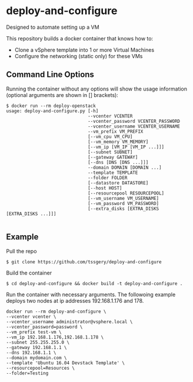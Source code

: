 # deploy-and-configure

Designed to automate setting up a VM

This repository builds a docker container that knows how to:
* Clone a vSphere template into 1 or more Virtual Machines
* Configure the networking (static only) for these VMs

## Command Line Options

Running the container without any options will show the usage information (optional arguments are shown in [] brackets):

```
$ docker run --rm deploy-openstack
usage: deploy-and-configure.py [-h]
                               --vcenter VCENTER
                               --vcenter_password VCENTER_PASSWORD
                               --vcenter_username VCENTER_USERNAME
                               --vm_prefix VM_PREFIX
                               [--vm_cpu VM_CPU]
                               [--vm_memory VM_MEMORY]
                               [--vm_ip [VM_IP [VM_IP ...]]]
                               [--subnet SUBNET]
                               [--gateway GATEWAY]
                               [--dns [DNS [DNS ...]]]
                               --domain DOMAIN [DOMAIN ...]
                               --template TEMPLATE
                               --folder FOLDER
                               [--datastore DATASTORE]
                               [--host HOST]
                               [--resourcepool RESOURCEPOOL]
                               [--vm_username VM_USERNAME]
                               [--vm_password VM_PASSWORD]
                               [--extra_disks [EXTRA_DISKS [EXTRA_DISKS ...]]]


```

## Example

Pull the repo
```
$ git clone https://github.com/tssgery/deploy-and-configure
```

Build the container
```
$ cd deploy-and-configure && docker build -t deploy-and-configure .
```

Run the container with necessary arguments. The followoing example deploys two nodes at ip addresses 192.168.1.176 and 178.
```
docker run --rm deploy-and-configure \
--vcenter vcenter \
--vcenter_username administrator@vsphere.local \
--vcenter_password=password \
--vm_prefix test-vm \
--vm_ip 192.168.1.176,192.168.1.178 \
--subnet 255.255.255.0 \
--gateway 192.168.1.1 \
--dns 192.168.1.1 \
--domain mydomain.com \
--template 'Ubuntu 16.04 Devstack Template' \
--resourcepool=Resources \
--folder=Testing
```
